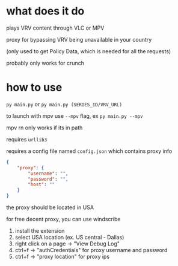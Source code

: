 # what does it do

plays VRV content through VLC or MPV

proxy for bypassing VRV being unavailable in your country

(only used to get Policy Data, which is needed for all the requests)

probably only works for crunch

# how to use
`py main.py` or `py main.py (SERIES_ID/VRV_URL)`

to launch with mpv use `--mpv` flag, ex `py main.py --mpv`

mpv rn only works if its in path

requires `urllib3`

requires a config file named `config.json` which contains proxy info

```json
{
    "proxy": {
        "username": "",
        "password": "",
        "host": ""
    }
}
```

the proxy should be located in USA

for free decent proxy, you can use windscribe

1. install the extension
2. select USA location (ex. US central - Dallas)
3. right click on a page -> "View Debug Log"
4. ctrl+f -> "authCredentials" for proxy username and password
5. ctrl+f -> "proxy location" for proxy ips
